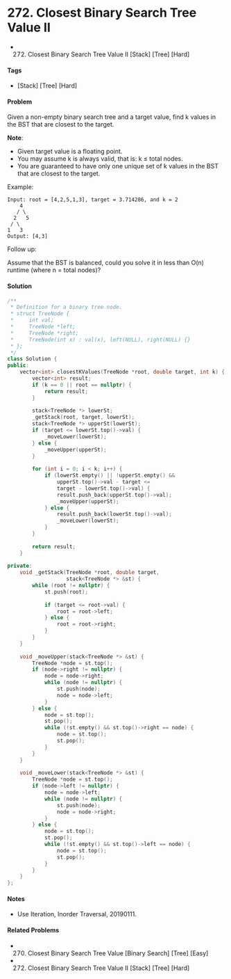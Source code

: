 # 272. Closest Binary Search Tree Value II
- 272. Closest Binary Search Tree Value II [Stack] [Tree] [Hard]

#### Tags
- [Stack] [Tree] [Hard]

#### Problem
Given a non-empty binary search tree and a target value, find k values in the BST that are closest to the target.

**Note**:

- Given target value is a floating point.
- You may assume k is always valid, that is: k ≤ total nodes.
- You are guaranteed to have only one unique set of k values in the BST that are closest to the target.

Example:

    Input: root = [4,2,5,1,3], target = 3.714286, and k = 2
        4
       / \
      2   5
     / \
    1   3
    Output: [4,3]

Follow up:

Assume that the BST is balanced, could you solve it in less than O(n) runtime (where n = total nodes)?

#### Solution
``` C++
/**
 * Definition for a binary tree node.
 * struct TreeNode {
 *     int val;
 *     TreeNode *left;
 *     TreeNode *right;
 *     TreeNode(int x) : val(x), left(NULL), right(NULL) {}
 * };
 */
class Solution {
public:
    vector<int> closestKValues(TreeNode *root, double target, int k) {
        vector<int> result;
        if (k == 0 || root == nullptr) {
            return result;
        }
        
        stack<TreeNode *> lowerSt;
        _getStack(root, target, lowerSt);
        stack<TreeNode *> upperSt(lowerSt);
        if (target <= lowerSt.top()->val) {
            _moveLower(lowerSt);
        } else {
            _moveUpper(upperSt);
        }
        
        for (int i = 0; i < k; i++) {
            if (lowerSt.empty() || !upperSt.empty() && 
                upperSt.top()->val - target <= 
                target - lowerSt.top()->val) {
                result.push_back(upperSt.top()->val);
                _moveUpper(upperSt);
            } else {
                result.push_back(lowerSt.top()->val);
                _moveLower(lowerSt);
            }
        }
        
        return result;
    }
    
private:
    void _getStack(TreeNode *root, double target, 
                   stack<TreeNode *> &st) {
        while (root != nullptr) {
            st.push(root);
            
            if (target <= root->val) {
                root = root->left;
            } else {
                root = root->right;
            }
        }
    }
    
    void _moveUpper(stack<TreeNode *> &st) {
        TreeNode *node = st.top();
        if (node->right != nullptr) {
            node = node->right;
            while (node != nullptr) {
                st.push(node);
                node = node->left;
            }
        } else {
            node = st.top();
            st.pop();
            while (!st.empty() && st.top()->right == node) {
                node = st.top();
                st.pop();
            }
        }
    }
    
    void _moveLower(stack<TreeNode *> &st) {
        TreeNode *node = st.top();
        if (node->left != nullptr) {
            node = node->left;
            while (node != nullptr) {
                st.push(node);
                node = node->right;
            }
        } else {
            node = st.top();
            st.pop();
            while (!st.empty() && st.top()->left == node) {
                node = st.top();
                st.pop();
            }
        }
    }
};
```

#### Notes
- Use Iteration, Inorder Traversal, 20190111.

#### Related Problems
- 270. Closest Binary Search Tree Value [Binary Search] [Tree] [Easy]
- 272. Closest Binary Search Tree Value II [Stack] [Tree] [Hard]
